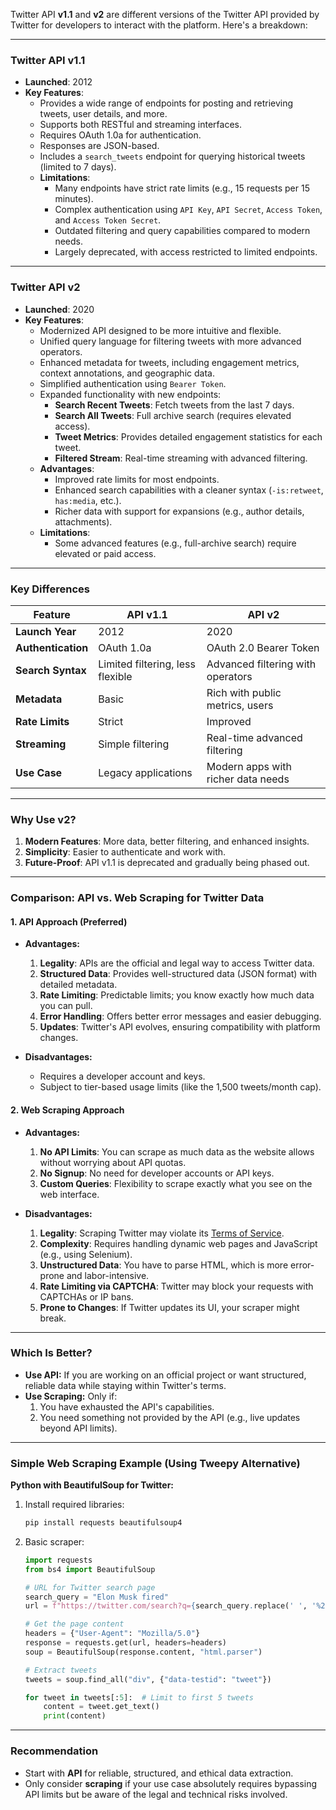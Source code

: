 Twitter API **v1.1** and **v2** are different versions of the Twitter API provided by Twitter for developers to interact with the platform. Here's a breakdown:

---

### **Twitter API v1.1**

- **Launched**: 2012
- **Key Features**:
    - Provides a wide range of endpoints for posting and retrieving tweets, user details, and more.
    - Supports both RESTful and streaming interfaces.
    - Requires OAuth 1.0a for authentication.
    - Responses are JSON-based.
    - Includes a `search_tweets` endpoint for querying historical tweets (limited to 7 days).
    - **Limitations**:
        - Many endpoints have strict rate limits (e.g., 15 requests per 15 minutes).
        - Complex authentication using `API Key`, `API Secret`, `Access Token`, and `Access Token Secret`.
        - Outdated filtering and query capabilities compared to modern needs.
        - Largely deprecated, with access restricted to limited endpoints.

---

### **Twitter API v2**

- **Launched**: 2020
- **Key Features**:
    - Modernized API designed to be more intuitive and flexible.
    - Unified query language for filtering tweets with more advanced operators.
    - Enhanced metadata for tweets, including engagement metrics, context annotations, and geographic data.
    - Simplified authentication using `Bearer Token`.
    - Expanded functionality with new endpoints:
        - **Search Recent Tweets**: Fetch tweets from the last 7 days.
        - **Search All Tweets**: Full archive search (requires elevated access).
        - **Tweet Metrics**: Provides detailed engagement statistics for each tweet.
        - **Filtered Stream**: Real-time streaming with advanced filtering.
    - **Advantages**:
        - Improved rate limits for most endpoints.
        - Enhanced search capabilities with a cleaner syntax (`-is:retweet`, `has:media`, etc.).
        - Richer data with support for expansions (e.g., author details, attachments).
    - **Limitations**:
        - Some advanced features (e.g., full-archive search) require elevated or paid access.

---

### **Key Differences**

|Feature|API v1.1|API v2|
|---|---|---|
|**Launch Year**|2012|2020|
|**Authentication**|OAuth 1.0a|OAuth 2.0 Bearer Token|
|**Search Syntax**|Limited filtering, less flexible|Advanced filtering with operators|
|**Metadata**|Basic|Rich with public metrics, users|
|**Rate Limits**|Strict|Improved|
|**Streaming**|Simple filtering|Real-time advanced filtering|
|**Use Case**|Legacy applications|Modern apps with richer data needs|

---

### **Why Use v2?**

1. **Modern Features**: More data, better filtering, and enhanced insights.
2. **Simplicity**: Easier to authenticate and work with.
3. **Future-Proof**: API v1.1 is deprecated and gradually being phased out.

---


### **Comparison: API vs. Web Scraping for Twitter Data**

#### **1. API Approach (Preferred)**

- **Advantages:**
    
    1. **Legality**: APIs are the official and legal way to access Twitter data.
    2. **Structured Data**: Provides well-structured data (JSON format) with detailed metadata.
    3. **Rate Limiting**: Predictable limits; you know exactly how much data you can pull.
    4. **Error Handling**: Offers better error messages and easier debugging.
    5. **Updates**: Twitter's API evolves, ensuring compatibility with platform changes.
- **Disadvantages:**
    
    - Requires a developer account and keys.
    - Subject to tier-based usage limits (like the 1,500 tweets/month cap).

#### **2. Web Scraping Approach**

- **Advantages:**
    
    1. **No API Limits**: You can scrape as much data as the website allows without worrying about API quotas.
    2. **No Signup**: No need for developer accounts or API keys.
    3. **Custom Queries**: Flexibility to scrape exactly what you see on the web interface.
- **Disadvantages:**
    
    1. **Legality**: Scraping Twitter may violate its [Terms of Service](https://developer.twitter.com/en/developer-terms/agreement).
    2. **Complexity**: Requires handling dynamic web pages and JavaScript (e.g., using Selenium).
    3. **Unstructured Data**: You have to parse HTML, which is more error-prone and labor-intensive.
    4. **Rate Limiting via CAPTCHA**: Twitter may block your requests with CAPTCHAs or IP bans.
    5. **Prone to Changes**: If Twitter updates its UI, your scraper might break.

---

### **Which Is Better?**

- **Use API:** If you are working on an official project or want structured, reliable data while staying within Twitter's terms.
- **Use Scraping:** Only if:
    1. You have exhausted the API's capabilities.
    2. You need something not provided by the API (e.g., live updates beyond API limits).

---

### **Simple Web Scraping Example (Using Tweepy Alternative)**

**Python with BeautifulSoup for Twitter:**

1. Install required libraries:
    
    ```bash
    pip install requests beautifulsoup4
    ```
    
2. Basic scraper:
    
    ```python
    import requests
    from bs4 import BeautifulSoup
    
    # URL for Twitter search page
    search_query = "Elon Musk fired"
    url = f"https://twitter.com/search?q={search_query.replace(' ', '%20')}"
    
    # Get the page content
    headers = {"User-Agent": "Mozilla/5.0"}
    response = requests.get(url, headers=headers)
    soup = BeautifulSoup(response.content, "html.parser")
    
    # Extract tweets
    tweets = soup.find_all("div", {"data-testid": "tweet"})
    
    for tweet in tweets[:5]:  # Limit to first 5 tweets
        content = tweet.get_text()
        print(content)
    ```
    

---

### **Recommendation**

- Start with **API** for reliable, structured, and ethical data extraction.
- Only consider **scraping** if your use case absolutely requires bypassing API limits but be aware of the legal and technical risks involved.